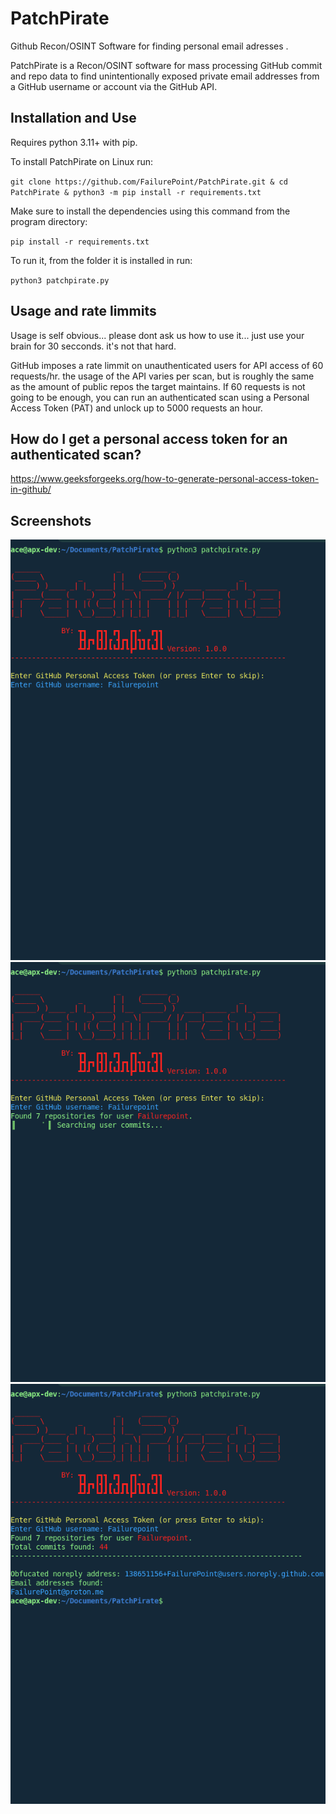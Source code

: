 # PatchPirate
Github Recon/OSINT Software for finding personal email adresses .

PatchPirate is a Recon/OSINT software for mass processing GitHub commit and repo data to find unintentionally exposed private email addresses from a GitHub username or account via the GitHub API.

## Installation and Use
Requires python 3.11+ with pip.


To install PatchPirate on Linux run:

`git clone https://github.com/FailurePoint/PatchPirate.git & cd PatchPirate & python3 -m pip install -r requirements.txt`

Make sure to install the dependencies using this command from the program directory:

`pip install -r requirements.txt`

To run it, from the folder it is installed in run:

`python3 patchpirate.py`

## Usage and rate limmits
Usage is self obvious... please dont ask us how to use it... just use your brain for 30 secconds. it's not that hard.

GitHub imposes a rate limmit on unauthenticated users for API access of 60 requests/hr. the usage of the API varies per scan, but is roughly the same as the amount of public repos the target maintains.
If 60 requests is not going to be enough, you can run an authenticated scan using a Personal Access Token (PAT) and unlock up to 5000 requests an hour. 

## How do I get a personal access token for an authenticated scan?

https://www.geeksforgeeks.org/how-to-generate-personal-access-token-in-github/

## Screenshots
![Menu](Screenshots/menu.png)
![Hunting](Screenshots/hunting.png)
![Found](Screenshots/found.png)





